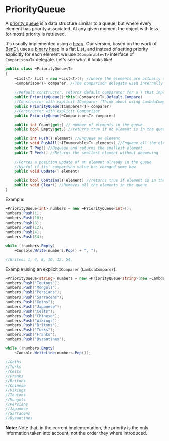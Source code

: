 # PriorityQueue

A [priority queue](http://en.wikipedia.org/wiki/Priority_queue) is a data structure similar to a queue, but where every element has priority associated. At any given moment the object with less (or most) priority is retrieved.

It's usually implemented using a [heap](http://en.wikipedia.org/wiki/Heap_(data_structure)). Our version, based on the work of [BenDi](http://www.codeproject.com/KB/recipes/priorityqueue.aspx), uses a [binary heap](http://en.wikipedia.org/wiki/Binary_heap) in a flat List, and instead of setting priority explicitly for each element we use `IComparable<T>` interface of `Comparison<T>` delegate. Let's see  what it looks like!

```C#
public class ¬PriorityQueue<T>
{
    ¬List<T> list = new ¬List<T>(); //where the elements are actually stored
    ¬Comparison<T> comparer; //The comparison delegate used internally
    
    //Default constructor, returns default comparator for a T that implements IComparable
    public PriorityQueue():this(¬Comparer<T>.Default.Compare) 
    //Constructor with explicit IComparer (Think about using LambdaComparer)
    public PriorityQueue(IComparer<T> comparer) 
    //Constructor with explicit Comparisor
    public PriorityQueue(¬Comparison<T> comparer)

    public int Count{get;} // number of elements in the queue
    public bool Empty{get;} //returns true if no element is in the queue

    public int Push(T element) //Enqueue an element
    public void PushAll(¬IEnumerable<T> elements) //Enqueue all the elements 
    public T Pop() //Dequeue and returns the smallest element 
    public T Peek() //Returns the smallest element without dequeuing 
      
    //Forces a position update of an element already in the queue
    //Useful if its' comparison value has changed some how
    public void Update(T element) 

    public bool Contains(T element) //returns true if element is in the queue
    public void Clear() //Removes all the elements in the queue
}
```

Example: 

```C#
¬PriorityQueue<int> numbers = new ¬PriorityQueue<int>(); 
numbers.Push(1);
numbers.Push(10);
numbers.Push(8);
numbers.Push(12);
numbers.Push(4);
numbers.Push(54);

while (!numbers.Empty)
    ¬Console.Write(numbers.Pop() + ", ");

//Writes: 1, 4, 8, 10, 12, 54,
```

Example using an explicit `IComparer` (`LambdaComparer`):

```C#
¬PriorityQueue<string> numbers = new ¬PriorityQueue<string>(new ¬LambdaComparer<string, int>(s => s.Length));
numbers.Push("Teutons");
numbers.Push("Mongols");
numbers.Push("Persians");
numbers.Push("Sarracens");
numbers.Push("Goths");
numbers.Push("Japanese");
numbers.Push("Celts");
numbers.Push("Chinese");
numbers.Push("Wikings");
numbers.Push("Britons");
numbers.Push("Turks");
numbers.Push("Franks");
numbers.Push("Byzantines");

while (!numbers.Empty)
    ¬Console.WriteLine(numbers.Pop());

//Goths
//Turks
//Celts
//Franks
//Britons
//Chinese
//Vikings
//Teutons
//Mongols
//Persians
//Japanese
//Sarracens
//Byzantines
```

**Note:** Note that, in the current implementation, the priority is the only information taken into account, not the order they where introduced.